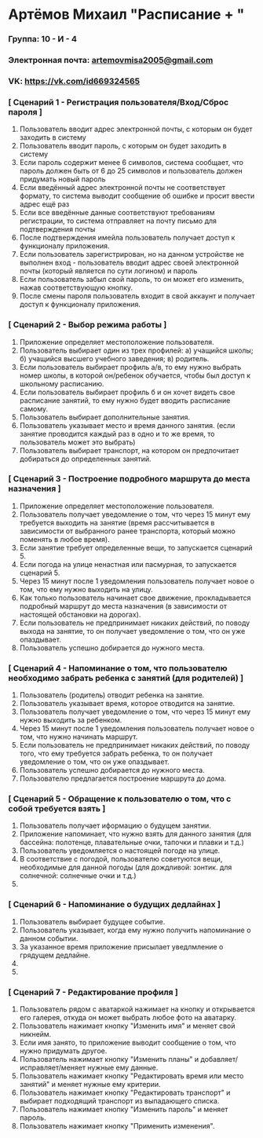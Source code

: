 # Артёмов Михаил "Расписание + "
### Группа: 10 - И - 4

### Электронная почта: artemovmisa2005@gmail.com

### VK: https://vk.com/id669324565 


### [ Сценарий 1 - Регистрация пользователя/Вход/Сброс пароля ]

1. Пользователь вводит адрес электронной почты, с которым он будет заходить в систему
2. Пользователь вводит пароль, с которым он будет заходить в систему
3. Если пароль содержит менее 6 символов, система сообщает, что пароль должен быть от 6 до 25 символов и пользователь должен придумать новый пароль
4. Если введённый адрес электронной почты не соответствует формату, то система выводит сообщение об ошибке и просит ввести адрес ещё раз
5. Если все введённые данные соответствуют требованиям регистрации, то система отправляет на почту письмо для подтверждения почты
6. После подтверждения имейла пользователь получает доступ к функционалу приложения.
7. Если пользователь зарегистрирован, но на данном устройстве не выполнен вход - пользователь вводит адрес своей электронной почты (который является по сути логином) и пароль
8. Если пользователь забыл свой пароль, то он может его изменить, нажав соответствующую кнопку.
9. После смены пароля пользователь входит в свой аккаунт и получает доступ к функционалу приложения.

### [ Сценарий 2 - Выбор режима работы ]

1. Приложение определяет местоположение пользователя.
2. Пользователь выбирает один из трех профилей: а) учащийся школы; б) учащийся высшего учебного заведения; в) родитель.
3. Если пользователь выбирает профиль а/в, то ему нужно выбрать номер школы, в которой он/ребенок обучается, чтобы был доступ к школьному расписанию.
4. Если пользователь выбирает профиль б и он хочет видеть свое расписание занятий, то ему нужно будет вводить расписание самому.
5. Пользователь выбирает дополнительные занятия.
6. Пользователь указывает место и время данного занятия. (если занятие проводится каждый раз в одно и то же время, то пользователь может это выбрать)
7. Пользователь выбирает транспорт, на котором он предпочитает добираться до определенных занятий.

### [ Сценарий 3 - Построение подробного маршрута до места назначения ]

1. Приложение определяет местоположение пользователя.
2. Пользователь получает уведомление о том, что через 15 минут ему требуется выходить на занятие (время рассчитывается в зависимости от выбранного ранее транспорта, который можно поменять в любое время).
3. Если занятие требует определенные вещи, то запускается сценарий 5.
4. Если погода на улице ненастная или пасмурная, то запускается сценарий 5.
5. Через 15 минут после 1 уведомления пользователь получает новое о том, что ему нужно выходить на улицу.
6. Как только пользователь начинает свое движение, прокладывается подробный маршрут до места назначения (в зависимости от настоящей обстановки на дорогах).
7. Если пользователь не предпринимает никаких действий, по поводу выхода на занятие, то он получает уведомление о том, что он уже опаздывает.
8. Пользователь успешно добирается до нужного места.

### [ Сценарий 4 - Напоминание о том, что пользователю необходимо забрать ребенка с занятий (для родителей) ]

1. Пользователь (родитель) отводит ребенка на занятие.
2. Пользователь указывает время, которое отводится на занятие.
3. Пользователь получает уведомление о том, что через 15 минут ему нужно выходить за ребенком.
4. Через 15 минут после 1 уведомления пользователь получает новое о том, что нужно начинать маршрут.
5. Если пользователь не предпринимает никаких действий, по поводу того, что ему требуется забрать ребенка, то он получает уведомление о том, что он уже опаздывает.
6. Пользователь успешно добирается до нужного места.
7. Пользователю предлагается построение маршрута до дома.

### [ Сценарий 5 - Обращение к пользователю о том, что с собой требуется взять ]

1. Пользователь получает иформацию о будущем занятии.
2. Приложение напоминает, что нужно взять для данного занятия (для бассейна: полотенце, плавательные очки, тапочки и плавки и т.д.)
3. Пользователь уведомляется о настоящей погоде на улице.
4. В соответствие с погодой, пользователю советуются вещи, необходимые для данной погоды (для дождливой: зонтик. для солнечной: солнечные очки и т.д.)
5. 

### [ Сценарий 6 - Напоминание о будущих дедлайнах ]

1. Пользователь выбирает будущее событие.
2. Пользователь указывает, когда ему нужно получить напоминание о данном событии.
3. За указанное время приложение присылает уведлмление о грядущем дедлайне.
4. 
5. 

### [ Сценарий 7 - Редактирование профиля ]

1. Пользователь рядом с аватаркой нажимает на кнопку и открывается его галерея, откуда он может выбрать любое фото на аватарку.
2. Пользователь нажимает кнопку "Изменить имя" и меняет свой никнейм.
3. Если имя занято, то приложение выводит сообщение о том, что нужно придумать другое.
4. Пользователь нажимает кнопку "Изменить планы" и добавляет/исправляет/меняет нужные ему данные.
5. Пользователь нажимает кнопку "Редактировать время или место занятий" и меняет нужные ему критерии.
6. Пользователь нажимает кнопку "Редактировать транспорт" и выбирает подходящий транспорт из выпадающего списка.
7. Пользователь нажимает кнопку "Изменить пароль" и меняет пароль.
8. Пользователь нажимает кнопку "Применить изменения".
